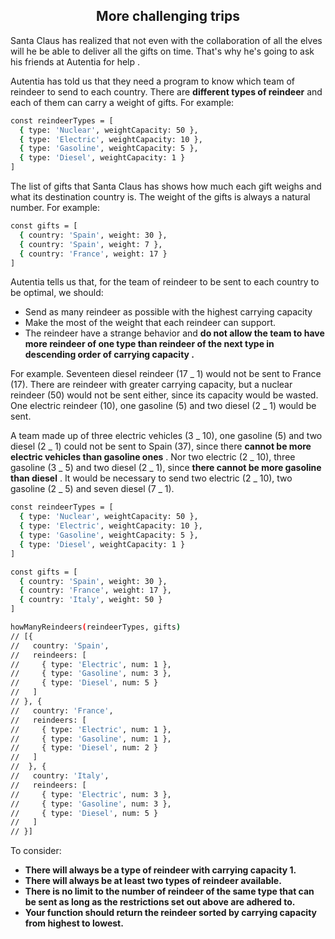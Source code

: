 <h2 align="center">More challenging trips</h2>

Santa Claus has realized that not even with the collaboration of all the elves will he be able to deliver all the gifts on time. That's why he's going to ask his friends at Autentia for help .

Autentia has told us that they need a program to know which team of reindeer to send to each country. There are **different types of reindeer** and each of them can carry a weight of gifts. For example:

```sh
const reindeerTypes = [
  { type: 'Nuclear', weightCapacity: 50 },
  { type: 'Electric', weightCapacity: 10 },
  { type: 'Gasoline', weightCapacity: 5 },
  { type: 'Diesel', weightCapacity: 1 }
]
```

The list of gifts that Santa Claus has shows how much each gift weighs and what its destination country is. The weight of the gifts is always a natural number. For example:

```sh
const gifts = [
  { country: 'Spain', weight: 30 },
  { country: 'Spain', weight: 7 },
  { country: 'France', weight: 17 }
]
```

Autentia tells us that, for the team of reindeer to be sent to each country to be optimal, we should:

- Send as many reindeer as possible with the highest carrying capacity
- Make the most of the weight that each reindeer can support.
- The reindeer have a strange behavior and **do not allow the team to have more reindeer of one type than reindeer of the next type in descending order of carrying capacity .**

For example. Seventeen diesel reindeer (17 _ 1) would not be sent to France (17). There are reindeer with greater carrying capacity, but a nuclear reindeer (50) would not be sent either, since its capacity would be wasted. One electric reindeer (10), one gasoline (5) and two diesel (2 _ 1) would be sent.

A team made up of three electric vehicles (3 _ 10), one gasoline (5) and two diesel (2 _ 1) could not be sent to Spain (37), since there **cannot be more electric vehicles than gasoline ones** . Nor two electric (2 _ 10), three gasoline (3 _ 5) and two diesel (2 _ 1), since **there cannot be more gasoline than diesel** . It would be necessary to send two electric (2 _ 10), two gasoline (2 _ 5) and seven diesel (7 _ 1).

```sh
const reindeerTypes = [
  { type: 'Nuclear', weightCapacity: 50 },
  { type: 'Electric', weightCapacity: 10 },
  { type: 'Gasoline', weightCapacity: 5 },
  { type: 'Diesel', weightCapacity: 1 }
]

const gifts = [
  { country: 'Spain', weight: 30 },
  { country: 'France', weight: 17 },
  { country: 'Italy', weight: 50 }
]

howManyReindeers(reindeerTypes, gifts)
// [{
//   country: 'Spain',
//   reindeers: [
//     { type: 'Electric', num: 1 },
//     { type: 'Gasoline', num: 3 },
//     { type: 'Diesel', num: 5 }
//   ]
// }, {
//   country: 'France',
//   reindeers: [
//     { type: 'Electric', num: 1 },
//     { type: 'Gasoline', num: 1 },
//     { type: 'Diesel', num: 2 }
//   ]
//  }, {
//   country: 'Italy',
//   reindeers: [
//     { type: 'Electric', num: 3 },
//     { type: 'Gasoline', num: 3 },
//     { type: 'Diesel', num: 5 }
//   ]
// }]
```

To consider:

- **There will always be a type of reindeer with carrying capacity 1.**
- **There will always be at least two types of reindeer available.**
- **There is no limit to the number of reindeer of the same type that can be sent as long as the restrictions set out above are adhered to.**
- **Your function should return the reindeer sorted by carrying capacity from highest to lowest.**
